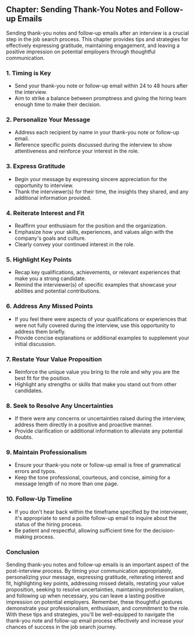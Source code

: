 Chapter: Sending Thank-You Notes and Follow-up Emails
-----------------------------------------------------

Sending thank-you notes and follow-up emails after an interview is a crucial step in the job search process. This chapter provides tips and strategies for effectively expressing gratitude, maintaining engagement, and leaving a positive impression on potential employers through thoughtful communication.

### **1. Timing is Key**

* Send your thank-you note or follow-up email within 24 to 48 hours after the interview.
* Aim to strike a balance between promptness and giving the hiring team enough time to make their decision.

### **2. Personalize Your Message**

* Address each recipient by name in your thank-you note or follow-up email.
* Reference specific points discussed during the interview to show attentiveness and reinforce your interest in the role.

### **3. Express Gratitude**

* Begin your message by expressing sincere appreciation for the opportunity to interview.
* Thank the interviewer(s) for their time, the insights they shared, and any additional information provided.

### **4. Reiterate Interest and Fit**

* Reaffirm your enthusiasm for the position and the organization.
* Emphasize how your skills, experiences, and values align with the company's goals and culture.
* Clearly convey your continued interest in the role.

### **5. Highlight Key Points**

* Recap key qualifications, achievements, or relevant experiences that make you a strong candidate.
* Remind the interviewer(s) of specific examples that showcase your abilities and potential contributions.

### **6. Address Any Missed Points**

* If you feel there were aspects of your qualifications or experiences that were not fully covered during the interview, use this opportunity to address them briefly.
* Provide concise explanations or additional examples to supplement your initial discussion.

### **7. Restate Your Value Proposition**

* Reinforce the unique value you bring to the role and why you are the best fit for the position.
* Highlight any strengths or skills that make you stand out from other candidates.

### **8. Seek to Resolve Any Uncertainties**

* If there were any concerns or uncertainties raised during the interview, address them directly in a positive and proactive manner.
* Provide clarification or additional information to alleviate any potential doubts.

### **9. Maintain Professionalism**

* Ensure your thank-you note or follow-up email is free of grammatical errors and typos.
* Keep the tone professional, courteous, and concise, aiming for a message length of no more than one page.

### **10. Follow-Up Timeline**

* If you don't hear back within the timeframe specified by the interviewer, it's appropriate to send a polite follow-up email to inquire about the status of the hiring process.
* Be patient and respectful, allowing sufficient time for the decision-making process.

### Conclusion

Sending thank-you notes and follow-up emails is an important aspect of the post-interview process. By timing your communication appropriately, personalizing your message, expressing gratitude, reiterating interest and fit, highlighting key points, addressing missed details, restating your value proposition, seeking to resolve uncertainties, maintaining professionalism, and following up when necessary, you can leave a lasting positive impression on potential employers. Remember, these thoughtful gestures demonstrate your professionalism, enthusiasm, and commitment to the role. With these tips and strategies, you'll be well-equipped to navigate the thank-you note and follow-up email process effectively and increase your chances of success in the job search journey.
